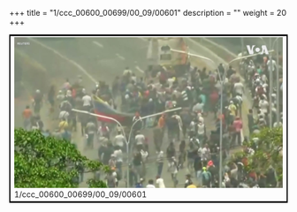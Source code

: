 +++
title = "1/ccc_00600_00699/00_09/00601"
description = ""
weight = 20
+++

<table style="border:2px solid black;max-width:800px;max-height:800px;" 
><tr><td>
<img class="center-fit-jpg"
src="/jpg_/aaa_20190430_NxaOmWaI8sI_00600.jpg">
1/ccc_00600_00699/00_09/00601
</img></td></tr></table>
